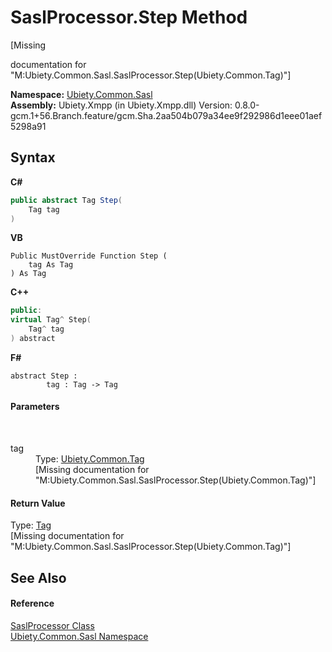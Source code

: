 # SaslProcessor.Step Method 
 

\[Missing <summary> documentation for "M:Ubiety.Common.Sasl.SaslProcessor.Step(Ubiety.Common.Tag)"\]

**Namespace:**&nbsp;<a href="cd4c5a69-1ab4-14a6-950f-4a758c4f8386">Ubiety.Common.Sasl</a><br />**Assembly:**&nbsp;Ubiety.Xmpp (in Ubiety.Xmpp.dll) Version: 0.8.0-gcm.1+56.Branch.feature/gcm.Sha.2aa504b079a34ee9f292986d1eee01aef5298a91

## Syntax

**C#**<br />
``` C#
public abstract Tag Step(
	Tag tag
)
```

**VB**<br />
``` VB
Public MustOverride Function Step ( 
	tag As Tag
) As Tag
```

**C++**<br />
``` C++
public:
virtual Tag^ Step(
	Tag^ tag
) abstract
```

**F#**<br />
``` F#
abstract Step : 
        tag : Tag -> Tag 

```


#### Parameters
&nbsp;<dl><dt>tag</dt><dd>Type: <a href="aeb92aed-6e13-96e4-f864-d26234a205c1">Ubiety.Common.Tag</a><br />\[Missing <param name="tag"/> documentation for "M:Ubiety.Common.Sasl.SaslProcessor.Step(Ubiety.Common.Tag)"\]</dd></dl>

#### Return Value
Type: <a href="aeb92aed-6e13-96e4-f864-d26234a205c1">Tag</a><br />\[Missing <returns> documentation for "M:Ubiety.Common.Sasl.SaslProcessor.Step(Ubiety.Common.Tag)"\]

## See Also


#### Reference
<a href="404d8bfd-4c20-8577-d111-2d3d0e27f300">SaslProcessor Class</a><br /><a href="cd4c5a69-1ab4-14a6-950f-4a758c4f8386">Ubiety.Common.Sasl Namespace</a><br />